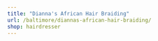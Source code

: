 ```yaml
---
title: "Dianna's African Hair Braiding"
url: /baltimore/diannas-african-hair-braiding/
shop: hairdresser
---
```

